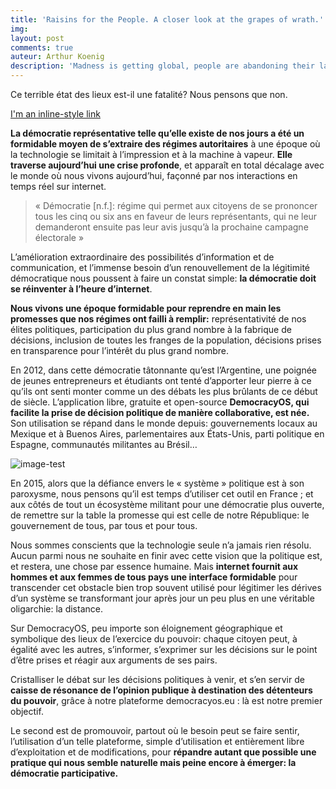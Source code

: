 ```yaml
---
title: 'Raisins for the People. A closer look at the grapes of wrath.'
img:
layout: post
comments: true
auteur: Arthur Koenig
description: 'Madness is getting global, people are abandoning their lands, leaving them to the hands of profitable industrial groups.'
---
```




Ce terrible état des lieux est-il une fatalité? Nous pensons que non.

[I'm an inline-style link](https://www.google.com)

**La démocratie représentative telle qu’elle existe de nos jours a été un formidable moyen de s’extraire des régimes autoritaires** à une époque où la technologie se limitait à l’impression et à la machine à vapeur.
**Elle traverse aujourd’hui une crise profonde**, et apparaît en total décalage avec le monde où nous vivons aujourd’hui, façonné par nos interactions en temps réel sur internet.

> « Démocratie [n.f.]: régime qui permet aux citoyens de se prononcer tous les cinq ou six ans en faveur de leurs représentants, qui ne leur demanderont ensuite pas leur avis jusqu’à la prochaine campagne électorale »

L’amélioration extraordinaire des possibilités d’information et de communication, et l’immense besoin d’un renouvellement de la légitimité démocratique nous poussent à faire un constat simple: **la démocratie doit se réinventer à l’heure d’internet**.

**Nous vivons une époque formidable pour reprendre en main les promesses que nos régimes ont failli à remplir:** représentativité de nos élites politiques, participation du plus grand nombre à la fabrique de décisions, inclusion de toutes les franges de la population, décisions prises en transparence pour l’intérêt du plus grand nombre.

En 2012, dans cette démocratie tâtonnante qu’est l’Argentine, une poignée de jeunes entrepreneurs et étudiants ont tenté d’apporter leur pierre à ce qu’ils ont senti monter comme un des débats les plus brûlants de ce début de siècle. L’application libre, gratuite et open-source **DemocracyOS, qui facilite la prise de décision politique de manière collaborative, est née.** Son utilisation se répand dans le monde depuis: gouvernements locaux au Mexique et à Buenos Aires, parlementaires aux États-Unis, parti politique en Espagne, communautés militantes au Brésil…

![image-test]({{site.baseurl}}/img/header-bg2.jpg)

En 2015, alors que la défiance envers le « système » politique est à son paroxysme, nous pensons qu’il est temps d’utiliser cet outil en France ; et aux côtés de tout un écosystème militant pour une démocratie plus ouverte, de remettre sur la table la promesse qui est celle de notre République: le gouvernement de tous, par tous et pour tous.

Nous sommes conscients que la technologie seule n’a jamais rien résolu. Aucun parmi nous ne souhaite en finir avec cette vision que la politique est, et restera, une chose par essence humaine. Mais **internet fournit aux hommes et aux femmes de tous pays une interface formidable** pour transcender cet obstacle bien trop souvent utilisé pour légitimer les dérives d’un système se transformant jour après jour un peu plus en une véritable oligarchie: la distance.

Sur DemocracyOS, peu importe son éloignement géographique et symbolique des lieux de l’exercice du pouvoir: chaque citoyen peut, à égalité avec les autres, s’informer, s’exprimer sur les décisions sur le point d’être prises et réagir aux arguments de ses pairs.

Cristalliser le débat sur les décisions politiques à venir, et s’en servir de **caisse de résonance de l’opinion publique à destination des détenteurs du pouvoir**, grâce à notre plateforme democracyos.eu : là est notre premier objectif.

Le second est de promouvoir, partout où le besoin peut se faire sentir, l’utilisation d’un telle plateforme, simple d’utilisation et entièrement libre d’exploitation et de modifications, pour **répandre autant que possible une pratique qui nous semble naturelle mais peine encore à émerger: la démocratie participative.**
